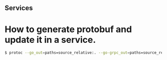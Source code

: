 ## Services 


# How to generate protobuf and update it in a service.

``` bash
$ protoc --go_out=paths=source_relative:. --go-grpc_out=paths=source_relative:. ./protos/*/*.proto  
``` 
